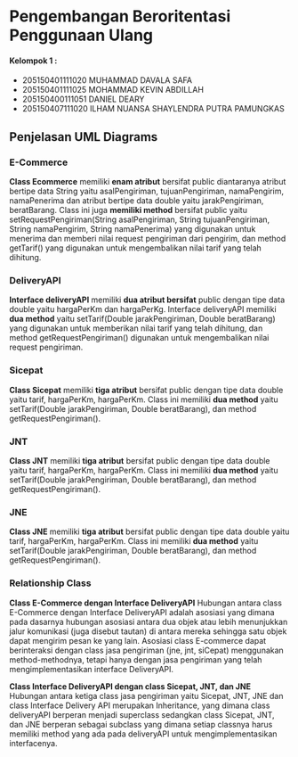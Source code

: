 # Pengembangan Beroritentasi Penggunaan Ulang
<h4> Kelompok 1 : </h4>
<ul>
	<li>205150401111020 MUHAMMAD DAVALA SAFA</li>
    <li>205150401111025 MOHAMMAD KEVIN ABDILLAH</li>
    <li>205150400111051 DANIEL DEARY</li>
    <li>205150407111020 ILHAM NUANSA SHAYLENDRA PUTRA PAMUNGKAS</li>
</ul>

## Penjelasan UML Diagrams

### E-Commerce
**Class Ecommerce** memiliki **enam atribut** bersifat public diantaranya atribut bertipe data String yaitu asalPengiriman, tujuanPengiriman, namaPengirim, namaPenerima dan atribut bertipe data double yaitu jarakPengiriman, beratBarang. Class ini juga **memiliki method** bersifat public yaitu setRequestPengiriman(String asalPengiriman, String tujuanPengiriman, String namaPengirim, String namaPenerima) yang digunakan untuk menerima dan memberi nilai request pengiriman dari pengirim, dan method getTarif() yang digunakan untuk mengembalikan nilai tarif yang telah dihitung.

### DeliveryAPI
**Interface deliveryAPI** memiliki **dua atribut bersifat** public dengan tipe data double yaitu hargaPerKm dan hargaPerKg. Interface deliveryAPI memiliki **dua method** yaitu setTarif(Double jarakPengiriman, Double beratBarang) yang digunakan untuk memberikan nilai tarif yang telah dihitung, dan method getRequestPengiriman() digunakan untuk mengembalikan nilai request pengiriman.

### Sicepat
**Class Sicepat** memiliki **tiga atribut** bersifat public dengan tipe data double yaitu tarif, hargaPerKm, hargaPerKm. Class ini memiliki **dua method** yaitu setTarif(Double jarakPengiriman, Double beratBarang), dan method getRequestPengiriman().

### JNT
**Class JNT** memiliki **tiga atribut** bersifat public dengan tipe data double yaitu tarif, hargaPerKm, hargaPerKm. Class ini memiliki **dua method** yaitu setTarif(Double jarakPengiriman, Double beratBarang), dan method getRequestPengiriman().

### JNE
**Class JNE** memiliki **tiga atribut** bersifat public dengan tipe data double yaitu tarif, hargaPerKm, hargaPerKm. Class ini memiliki **dua method** yaitu setTarif(Double jarakPengiriman, Double beratBarang), dan method getRequestPengiriman().

### Relationship Class 

**Class E-Commerce dengan Interface DeliveryAPI**
Hubungan antara class E-Commerce dengan Interface DeliveryAPI adalah asosiasi yang dimana pada dasarnya hubungan asosiasi antara dua objek atau lebih menunjukkan jalur komunikasi (juga disebut tautan) di antara mereka sehingga satu objek dapat mengirim pesan ke yang lain. Asosiasi class E-commerce dapat berinteraksi dengan class jasa pengiriman (jne, jnt, siCepat) menggunakan method-methodnya, tetapi hanya dengan jasa pengiriman yang telah mengimplementasikan interface DeliveryAPI.

**Class Interface DeliveryAPI dengan class Sicepat, JNT, dan JNE**
Hubungan antara ketiga class jasa pengiriman yaitu Sicepat, JNT, JNE dan class Interface Delivery API merupakan Inheritance, yang dimana class deliveryAPI berperan menjadi superclass sedangkan class Sicepat, JNT, dan JNE berperan sebagai subclass yang dimana setiap classnya harus memiliki method yang ada pada deliveryAPI untuk mengimplementasikan interfacenya.
